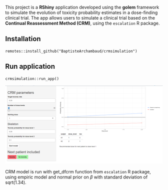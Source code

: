 This project is a **RShiny** application developed using the **golem** framework to simulate the evolution of toxicity probability estimates in a dose-finding clinical trial. The app allows users to simulate a clinical trial based on the **Continual Reassessment Method (CRM)**, using the `escalation` R package.


## Installation

```{r installation, eval=TRUE, echo=TRUE, results="hide", warning=FALSE, message=FALSE}
remotes::install_github("BaptisteArchambaud/crmsimulation")
```

## Run application

```{r run_app, eval=TRUE, echo=TRUE, results="hide", warning=FALSE, message=FALSE}
crmsimulation::run_app()
```

<p align="center">
<img src="man/images/app_example.png" alt="app_example">
</p>

CRM model is run with get_dfcrm function from `escalation` R package, using empiric model and normal prior on $\beta$ with standard deviation of sqrt(1.34).
